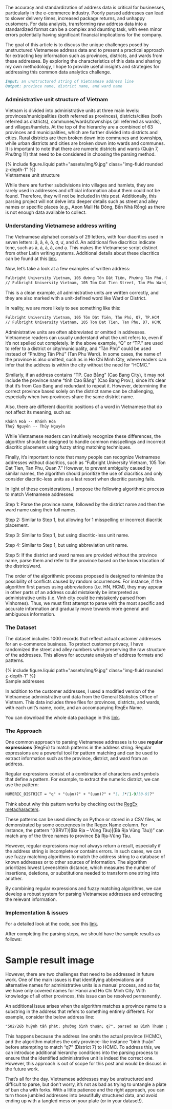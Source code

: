 The accuracy and standardization of address data is critical for businesses, particularly in the e-commerce industry. Poorly parsed addresses can lead to slower delivery times, increased package returns, and unhappy customers. For data analysts, transforming raw address data into a standardized format can be a complex and daunting task, with even minor errors potentially having significant financial implications for the company.

The goal of this article is to discuss the unique challenges posed by unstructured Vietnamese address data and to present a practical approach for extracting key information such as provinces, districts, and wards from these addresses. By exploring the characteristics of this data and sharing my own methodology, I hope to provide useful insights and strategies for addressing this common data analytics challenge.

```markdown
Input: an unstructured string of Vietnamese address line
Output: province name, district name, and ward name
```

<h3>Administrative unit structure of Vietnam</h3>

Vietnam is divided into administrative units at three main levels: provinces/municipalities (both referred as provinces), districts/cities (both referred as districts), communes/wards/townships (all referred as wards), and villages/hamlets. At the top of the hierarchy are a combined of 63 provinces and municipalities, which are further divided into districts and cities. Rural districts are then broken down into communes and townships, while urban districts and cities are broken down into wards and communes. It is important to note that there are numeric districts and wards (Quận 7, Phường 11) that need to be considered in choosing the parsing method.

<div class="row mt-3">
    <div class="col-sm mt-3 mt-md-0">
        {% include figure.liquid path="assets/img/9.jpg" class="img-fluid rounded z-depth-1" %}
    </div>
</div>
<div class="caption">
Vietnamese unit structure
</div>

While there are further subdivisions into villages and hamlets, they are rarely used in addresses and official information about them could not be found. Therefore, they will not be included in this post. Additionally, this parsing project will not delve into deeper details such as street and alley names or specific places (e.g., Aeon Mall Hà Đông, Bến Nhà Rồng) as there is not enough data available to collect.

<h3>Understanding Vietnamese address writing</h3>

The Vietnamese alphabet consists of 29 letters, with four diacritics used in seven letters: ă, â, ê, ô, ơ, ư, and đ. An additional five diacritics indicate tone, such as à, á, ả, ã, and ạ. This makes the Vietnamese script distinct from other Latin writing systems. Additional details about these diacritics can be found at this <a href="https://vietnamesetypography.com/diacritical-details/" target="_blank">link</a>.

Now, let’s take a look at a few examples of written address:

```markdown
Fulbright University Vietnam, 105 đường Tôn Dật Tiên, Phường Tân Phú, Quận 7, Thành phố Hồ Chí Minh
// Fulbright University Vietnam, 105 Ton Dat Tien Street, Tan Phu Ward, District 7, Ho Chi Minh City
```

This is a clean example, all administrative units are written correctly, and they are also marked with a unit-defined word like Ward or District.

In reality, we are more likely to see something like this:

```markdown
Fulbright University Vietnam, 105 Tôn Dật Tiên, Tân Phú, Q7, TP.HCM
// Fulbright University Vietnam, 105 Ton Dat Tien, Tan Phu, D7, HCMC
```

Administrative units are often abbreviated or omitted in addresses. Vietnamese readers can usually understand what the unit refers to, even if it’s not spelled out completely. In the above example, “Q” or “TP.” are used to refer to a district or city/municipality, and “Tân Phú” could be used instead of “Phường Tân Phú” (Tan Phu Ward). In some cases, the name of the province is also omitted, such as in Ho Chi Minh City, where readers can infer that the address is within the city without the need for “HCMC.”

Similarly, if an address contains “TP. Cao Bằng” (Cao Bang City), it may not include the province name “tỉnh Cao Bằng” (Cao Bang Prov.), since it’s clear that it’s from Cao Bang and redundant to repeat it. However, determining the correct province based solely on the district name can be challenging, especially when two provinces share the same district name.

Also, there are different diacritic positions of a word in Vietnamese that do not affect its meaning, such as:

```markdown
Khánh Hoà -- Khánh Hòa
Thuỷ Nguyên -- Thủy Nguyên
```

While Vietnamese readers can intuitively recognize these differences, the algorithm should be designed to handle common misspellings and incorrect diacritic placement using fuzzy string matching techniques.

Finally, it’s important to note that many people can recognize Vietnamese addresses without diacritics, such as “Fulbright University Vietnam, 105 Ton Dat Tien, Tan Phu, Quan 7.” However, to prevent ambiguity caused by similar names, the algorithm should prioritize the use of diacritics and only consider diacritic-less units as a last resort when diacritic parsing fails.

In light of these considerations, I propose the following algorithmic process to match Vietnamese addresses:

Step 1: Parse the province name, followed by the district name and then the ward name using their full names.

Step 2: Similar to Step 1, but allowing for 1 misspelling or incorrect diacritic placement.

Step 3: Similar to Step 1, but using diacritic-less unit name.

Step 4: Similar to Step 1, but using abbreviation unit name.

Step 5: If the district and ward names are provided without the province name, parse them and refer to the province based on the known location of the district/ward.

The order of the algorithmic process proposed is designed to minimize the possibility of conflicts caused by random occurrences. For instance, if the algorithm first parses using abbreviations (i.e. HN, HCM), they may appear in other parts of an address could mistakenly be interpreted as administrative units (i.e. Vinh city could be mistakenly parsed from Vinhomes). Thus, we must first attempt to parse with the most specific and accurate information and gradually move towards more general and ambiguous information.

<h3>The Dataset</h3>

The dataset includes 1000 records that reflect actual customer addresses for an e-commerce business. To protect customer privacy, I have randomized the street and alley numbers while preserving the raw structure of the addresses. This allows for accurate analysis of address formats and patterns.

<div class="row mt-3">
    <div class="col-sm mt-3 mt-md-0">
        {% include figure.liquid path="assets/img/9.jpg" class="img-fluid rounded z-depth-1" %}
    </div>
</div>
<div class="caption">Sample addresses</div>

In addition to the customer addresses, I used a modified version of the Vietnamese administrative unit data from the General Statistics Office of Vietnam. This data includes three files for provinces, districts, and wards, with each unit’s name, code, and an accompanying RegEx Name.

You can download the whole data package in this <a href="https://www.kaggle.com/datasets/namngl/testaddressinput" target="_blank">link</a>.

<h3>The Approach</h3>

One common approach to parsing Vietnamese addresses is to use <strong>regular expressions</strong> (RegEx) to match patterns in the address string. Regular expressions are a powerful tool for pattern matching and can be used to extract information such as the province, district, and ward from an address.

Regular expressions consist of a combination of characters and symbols that define a pattern. For example, to extract the numeric district, we can use the pattern:

```markdown
NUMERIC_DISTRICT = "q" + "(uận)?" + "(uan)?" + "[. ]*[1-9][0-9]?"
```

Think about why this pattern works by checking out the <a href="https://www.w3schools.com/python/gloss_python_regex_metacharacters.asp" target="_blank">RegEx metacharacters</a>.

These patterns can be used directly on Python or stored in a CSV files, as demonstrated by some occurences in the Regex Name column. For instance, the pattern “((BRVT)|(Bà Rịa – Vũng Tàu)|(Bà Rịa Vũng Tàu))” can match any of the three names to province Bà Rịa-Vũng Tàu.

However, regular expressions may not always return a result, especially if the address string is incomplete or contains errors. In such cases, we can use fuzzy matching algorithms to match the address string to a database of known addresses or to other sources of information. The algorithm prioritizes lowest Levenshtein distance, which measures the number of insertions, deletions, or substitutions needed to transform one string into another.

By combining regular expressions and fuzzy matching algorithms, we can develop a robust system for parsing Vietnamese addresses and extracting the relevant information.

<h3>Implementation & issues</h3>

For a detailed look at the code, see this <a href="https://github.com/MarcusLe02/Data-Science/blob/main/vietnam_address_parsing/vietnamese-address-parser.ipynb" target="_blank">link</a>.

After completing the parsing steps, we should have the sample results as follows:

# Sample result image

However, there are two challenges that need to be addressed in future work. One of the main issues is that identifying abbreviations and alternative names for administrative units is a manual process, and so far, we have only covered names for Hanoi and Ho Chi Minh City. With knowledge of all other provinces, this issue can be resolved permanently.

An additional issue arises when the algorithm matches a province name to a substring in the address that refers to something entirely different. For example, consider the below address line:

```markdown
"502/26b huỳnh tấn phát; phường bình thuận; q7", parsed as Bình Thuận province
```

This happens because the address line omits the actual province (HCMC), and the algorithm matches the only province-like instance “bình thuận” before attempting to match “q7” (District 7) to HCMC. To address this, we can introduce additional hierarchy conditions into the parsing process to ensure that the identified administrative unit is indeed the correct one. However, this approach is out of scope for this post and would be discuss in the future work.

That’s all for the day. Vietnamese addresses may be unstructured and difficult to parse, but don’t worry, it’s not as bad as trying to untangle a plate of bun cha with forks. With a little patience and the right approach, you can turn those jumbled addresses into beautifully structured data, and avoid ending up with a tangled mess on your plate (or in your dataset!).
